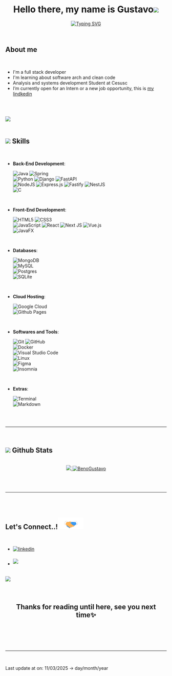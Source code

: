 <h1 align="center"><b>Hello there, my name is Gustavo</b><img src="https://media.giphy.com/media/hvRJCLFzcasrR4ia7z/giphy.gif" width="35"></h1>
<!--  -->
<p align="center">
<a href="https://git.io/typing-svg"><img src="https://readme-typing-svg.demolab.com?font=Fira+Code&duration=4000&pause=800&color=356DFF&center=true&vCenter=true&random=true&width=435&lines=I'm+a+passionate+full-stack+dev.;I'm+a+problem+solver.;Sometimes+I+talk+to+a+rubber+duck.;I+turn+coffe+in+to+code." alt="Typing SVG" /></a>
</p>


<br>



	
## **About me**

<br>

- I'm a full stack developer
- I'm learning about software arch and clean code
- Analysis and systems development Student at Cesusc
- I’m currently open for an Intern or a new job opportunity, this is [my lindkedin](https://www.linkedin.com/in/gustavo-gorges-016b21269/)

<br><br>

<img src="https://user-images.githubusercontent.com/73097560/115834477-dbab4500-a447-11eb-908a-139a6edaec5c.gif"><br><br>

## <img src="https://media2.giphy.com/media/QssGEmpkyEOhBCb7e1/giphy.gif?cid=ecf05e47a0n3gi1bfqntqmob8g9aid1oyj2wr3ds3mg700bl&rid=giphy.gif" width ="25"><b> Skills</b>
<br>

<p align="center">

- **Back-End Development**:
  
    ![Java](https://img.shields.io/badge/java-%23ED8B00.svg?style=for-the-badge&logo=openjdk&logoColor=white)
    ![Spring](https://img.shields.io/badge/spring-%236DB33F.svg?style=for-the-badge&logo=spring&logoColor=white)
  <br>
    ![Python](https://img.shields.io/badge/Python%20-%2314354C.svg?style=for-the-badge&logo=python&logoColor=white)
    ![Django](https://img.shields.io/badge/django-%23092E20.svg?style=for-the-badge&logo=django&logoColor=white)
    ![FastAPI](https://img.shields.io/badge/FastAPI-005571?style=for-the-badge&logo=fastapi)
  <br>
    ![NodeJS](https://img.shields.io/badge/node.js-6DA55F?style=for-the-badge&logo=node.js&logoColor=white)
    ![Express.js](https://img.shields.io/badge/express.js-%23404d59.svg?style=for-the-badge&logo=express&logoColor=%2361DAFB)
    ![Fastify](https://img.shields.io/badge/fastify-%23000000.svg?style=for-the-badge&logo=fastify&logoColor=white)
    ![NestJS](https://img.shields.io/badge/nestjs-%23E0234E.svg?style=for-the-badge&logo=nestjs&logoColor=white)
  <br>
    ![C](https://img.shields.io/badge/C%20-%232370ED.svg?style=for-the-badge&logo=c&logoColor=white)
    
<br>   

- **Front-End Development**:

   ![HTML5](https://img.shields.io/badge/HTML5%20-%23E34F26.svg?style=for-the-badge&logo=html5&logoColor=white)
   ![CSS3](https://img.shields.io/badge/CSS%20-%231572B6.svg?style=for-the-badge&logo=css3&logoColor=white)
  <br>
   ![JavaScript](https://img.shields.io/badge/javascript-%23323330.svg?style=for-the-badge&logo=javascript&logoColor=%23F7DF1E)
   ![React](https://img.shields.io/badge/react-%2320232a.svg?style=for-the-badge&logo=react&logoColor=%2361DAFB)
   ![Next JS](https://img.shields.io/badge/Next-black?style=for-the-badge&logo=next.js&logoColor=white)
   ![Vue.js](https://img.shields.io/badge/vuejs-%2335495e.svg?style=for-the-badge&logo=vuedotjs&logoColor=%234FC08D)
  <br>
   ![JavaFX](https://img.shields.io/badge/javafx-%23FF0000.svg?style=for-the-badge&logo=javafx&logoColor=white)
  
<br>

- **Databases**:

   ![MongoDB](https://img.shields.io/badge/MongoDB-%234ea94b.svg?style=for-the-badge&logo=mongodb&logoColor=white)
  <br>
   ![MySQL](https://img.shields.io/badge/mysql-4479A1.svg?style=for-the-badge&logo=mysql&logoColor=white)
  <br>
   ![Postgres](https://img.shields.io/badge/postgres-%23316192.svg?style=for-the-badge&logo=postgresql&logoColor=white)
  <br>
   ![SQLite](https://img.shields.io/badge/sqlite-%2307405e.svg?style=for-the-badge&logo=sqlite&logoColor=white)
   
<br>

- **Cloud Hosting**:

    ![Google Cloud](https://img.shields.io/badge/GoogleCloud-%234285F4.svg?style=for-the-badge&logo=google-cloud&logoColor=white)
  <br>
    ![Github Pages](https://img.shields.io/badge/GitHub%20Pages-%23327FC7.svg?style=for-the-badge&logo=github&logoColor=white)
    
<br>

- **Softwares and Tools**:

    ![Git](https://img.shields.io/badge/git-%23F05033.svg?style=for-the-badge&logo=git&logoColor=white)
    ![GitHub](https://img.shields.io/badge/github-%23121011.svg?style=for-the-badge&logo=github&logoColor=white)
  <br>
    ![Docker](https://img.shields.io/badge/docker-%230db7ed.svg?style=for-the-badge&logo=docker&logoColor=white)
  <br>
    ![Visual Studio Code](https://img.shields.io/badge/Visual%20Studio%20Code-0078d7.svg?style=for-the-badge&logo=visual-studio-code&logoColor=white)
  <br>
    ![Linux](https://img.shields.io/badge/Linux-FCC624?style=for-the-badge&logo=linux&logoColor=black)
  <br>
    ![Figma](https://img.shields.io/badge/figma-%23F24E1E.svg?style=for-the-badge&logo=figma&logoColor=white)
  <br>
    ![Insomnia](https://img.shields.io/badge/Insomnia-black?style=for-the-badge&logo=insomnia&logoColor=5849BE)

<br>

- **Extras**:

    ![Terminal](https://img.shields.io/badge/Terminal-%23054020?style=for-the-badge&logo=gnu-bash&logoColor=white)
  <br>
    ![Markdown](https://img.shields.io/badge/markdown-%23000000.svg?style=for-the-badge&logo=markdown&logoColor=white)   


</p>

<br>
<br>

-----

<br>


## <img src="https://media.giphy.com/media/iY8CRBdQXODJSCERIr/giphy.gif" width="35"><b> Github Stats </b>
<br>

<div align="center">

<a href="https://github.com/0xabdulkhalid/">
  <img src="https://github-readme-stats.vercel.app/api?username=BenoGustavo&include_all_commits=true&count_private=true&show_icons=true&line_height=20&title_color=7A7ADB&icon_color=2234AE&text_color=D3D3D3&bg_color=0,000000,130F40" width="450"/>
  <img src="https://github-readme-stats.vercel.app/api/top-langs?username=BenoGustavo&show_icons=true&locale=en&layout=compact&line_height=20&title_color=7A7ADB&icon_color=2234AE&text_color=D3D3D3&bg_color=0,000000,130F40" width="375"  alt="BenoGustavo"/>

</a>
</div>

<br>
<br>
<br>

-----

<br>
<br>

## <b> Let's Connect..!</b><img src="https://github.com/0xAbdulKhalid/0xAbdulKhalid/raw/main/assets/mdImages/handshake.gif" width ="80">
<br>
<div align='left'>

<ul>

<li>
<a href="https://www.linkedin.com/in/gustavo-gorges-016b21269/" target="_blank">
<img src="https://img.shields.io/badge/linkedin:  Gustavo-Gorges%2300acee.svg?color=405DE6&style=for-the-badge&logo=linkedin&logoColor=white" alt=linkedin style="margin-bottom: 5px;"/>
</a>
</li>

<br>

<li>
<a href="mailto:gustavoleandrogorges@gmail.com" target="_blank">
<img src="https://img.shields.io/badge/gmail:  Gustavo-Gorges-%23EA4335.svg?style=for-the-badge&logo=gmail&logoColor=white" t=mail style="margin-bottom: 5px;"/>
</a>
</li>
	
</ul>
</div>

<br>
<img src="https://user-images.githubusercontent.com/73097560/115834477-dbab4500-a447-11eb-908a-139a6edaec5c.gif">
<br>
<br>
<br>

<div align='center'>

## <b>Thanks for reading until here, see you next time✨</b>

</div>
<br>
<br>
<br>
<br>

---

<br>

Last update at on: 11/03/2025 -> day/month/year
